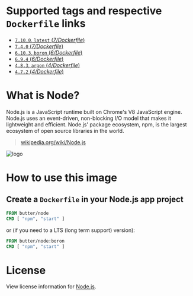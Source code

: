 # Supported tags and respective `Dockerfile` links

-	[`7.10.0`, `latest` (*7/Dockerfile*)](https://github.com/butter/docker-node/blob/482f7fde37aa5e1d6dd3864357c8c83f1864ac6b/7/Dockerfile)
-	[`7.4.0` (*7/Dockerfile*)](https://github.com/butter/docker-node/blob/c2771744459af0be7609c4092d9e1896e5ed0d62/7/Dockerfile)
-	[`6.10.3`, `boron` (*6/Dockerfile*)](https://github.com/butter/docker-node/blob/482f7fde37aa5e1d6dd3864357c8c83f1864ac6b/6/Dockerfile)
-	[`6.9.4` (*6/Dockerfile*)](https://github.com/butter/docker-node/blob/c2771744459af0be7609c4092d9e1896e5ed0d62/6/Dockerfile)
-	[`4.8.3`, `argon` (*4/Dockerfile*)](https://github.com/butter/docker-node/blob/482f7fde37aa5e1d6dd3864357c8c83f1864ac6b/4/Dockerfile)
-	[`4.7.2` (*4/Dockerfile*)](https://github.com/butter/docker-node/blob/c2771744459af0be7609c4092d9e1896e5ed0d62/4/Dockerfile)

# What is Node?

Node.js is a JavaScript runtime built on Chrome's V8 JavaScript engine. Node.js uses an event-driven, non-blocking I/O model that makes it lightweight and efficient. Node.js' package ecosystem, npm, is the largest ecosystem of open source libraries in the world.

> [wikipedia.org/wiki/Node.js](https://en.wikipedia.org/wiki/Node.js)

![logo](https://upload.wikimedia.org/wikipedia/commons/d/d9/Node.js_logo.svg)

# How to use this image

## Create a `Dockerfile` in your Node.js app project

```dockerfile
FROM butter/node
CMD [ "npm", "start" ]
```

or (if you need to a LTS (long term support) version):

```dockerfile
FROM butter/node:boron
CMD [ "npm", "start" ]
```

# License

View license information for [Node.js](https://github.com/nodejs/node/blob/master/LICENSE).
